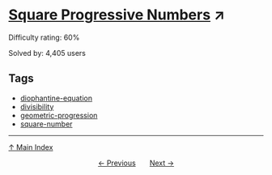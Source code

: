 # [Square Progressive Numbers](https://projecteuler.net/problem=141) ↗️

Difficulty rating: 60%

Solved by: 4,405 users
## Tags

- [diophantine-equation](../tags/diophantine-equation.md)
- [divisibility](../tags/divisibility.md)
- [geometric-progression](../tags/geometric-progression.md)
- [square-number](../tags/square-number.md)



---

[↑ Main Index](../README.md)


<div align=center><a href='140.md'>← Previous</a> &nbsp;&nbsp; &nbsp;&nbsp;  <a href='142.md'>Next →</a></div>
